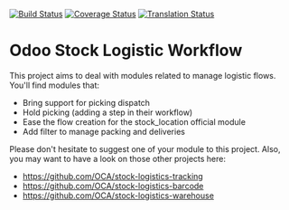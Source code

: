 [![Build Status](https://travis-ci.org/OCA/stock-logistics-workflow.svg?branch=12.0)](https://travis-ci.org/OCA/stock-logistics-workflow)
[![Coverage Status](https://img.shields.io/coveralls/OCA/stock-logistics-workflow.svg)](https://coveralls.io/r/OCA/stock-logistics-workflow?branch=12.0)
[![Translation Status](https://translation.odoo-community.org/widgets/stock-logistics-workflow-12-0/-/svg-badge.svg)](https://translation.odoo-community.org/engage/stock-logistics-workflow-12-0/?utm_source=widget)

Odoo Stock Logistic Workflow
===========================

This project aims to deal with modules related to manage logistic flows. You'll find modules that:

 - Bring support for picking dispatch
 - Hold picking (adding a step in their workflow)
 - Ease the flow creation for the stock_location official module
 - Add filter to manage packing and deliveries

Please don't hesitate to suggest one of your module to this project. Also, you may want to have a look on those other projects here:

 - https://github.com/OCA/stock-logistics-tracking
 - https://github.com/OCA/stock-logistics-barcode
 - https://github.com/OCA/stock-logistics-warehouse


